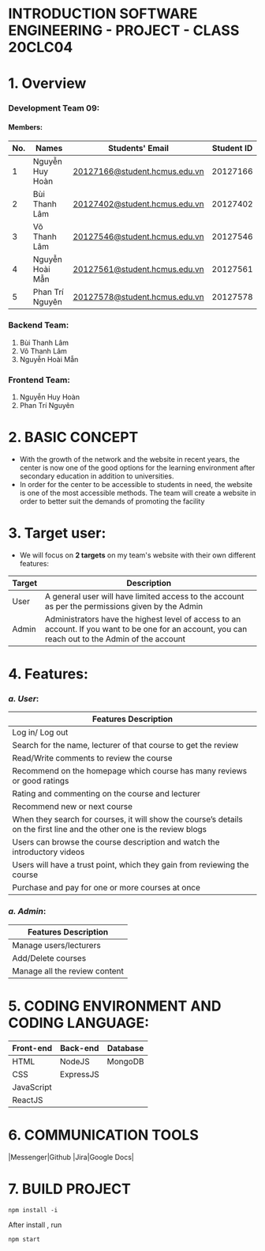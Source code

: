 # INTRODUCTION SOFTWARE ENGINEERING - PROJECT - CLASS 20CLC04
# 1. Overview
### Development Team 09: 
#### Members:

| No. | Names           | Students' Email               | Student ID|
|-----|-----------------|-------------------------------|-----------|
|  1  | Nguyễn Huy Hoàn | 20127166@student.hcmus.edu.vn | 20127166  |
|  2  | Bùi Thanh Lâm   | 20127402@student.hcmus.edu.vn | 20127402  |
|  3  | Võ Thanh Lâm    | 20127546@student.hcmus.edu.vn | 20127546  |
|  4  | Nguyễn Hoài Mẫn | 20127561@student.hcmus.edu.vn | 20127561  |
|  5  | Phan Trí Nguyên | 20127578@student.hcmus.edu.vn | 20127578  |

### Backend Team: 
1. Bùi Thanh Lâm
2. Võ Thanh Lâm
3. Nguyễn Hoài Mẫn

### Frontend Team: 
1. Nguyễn Huy Hoàn
2. Phan Trí Nguyên

# 2. BASIC CONCEPT
- With the growth of the network and the website in recent years, the center is now one of the good options for the learning environment after secondary education in addition to universities. 
- In order for the center to be accessible to students in need, the website is one of the most accessible methods. The team will create a website in order to better suit the demands of promoting the facility


# 3. Target user:
- We will focus on **2 targets** on my team's website with their own different features:

| Target| Description |
|-------|-------------|
| User | A general user will have limited access to the account as per the permissions given by the Admin |
| Admin | Administrators have the highest level of access to an account. If you want to be one for an account, you can reach out to the Admin of the account |

#  4. Features:
### *a. User*:

|Features Description|
|--------------------|
|Log in/ Log out|
|Search for the name, lecturer of that course to get the review|
|Read/Write comments to review the course|
|Recommend on the homepage which course has many reviews or good ratings|
|Rating and commenting on the course and lecturer|
|Recommend new or next course|
|When they search for courses, it will show the course’s details on the first line and the other one is the review blogs|
|Users can browse the course description and watch the introductory videos|
|Users will have a trust point, which they gain from reviewing the course|
|Purchase and pay for one or more courses at once|

### *a. Admin*:

|Features Description|
|--------------------|
|Manage users/lecturers|
|Add/Delete courses|
|Manage all the review content|

#  5. CODING ENVIRONMENT AND CODING LANGUAGE:

|Front-end |Back-end |Database|
|----------|---------|--------|
|HTML      |NodeJS   |MongoDB |
|CSS       |ExpressJS|
|JavaScript|
|ReactJS   |

#  6. COMMUNICATION TOOLS

|Messenger|Github |Jira|Google Docs|

# 7. BUILD PROJECT
```
npm install -i
```
After install , run
```
npm start
```
